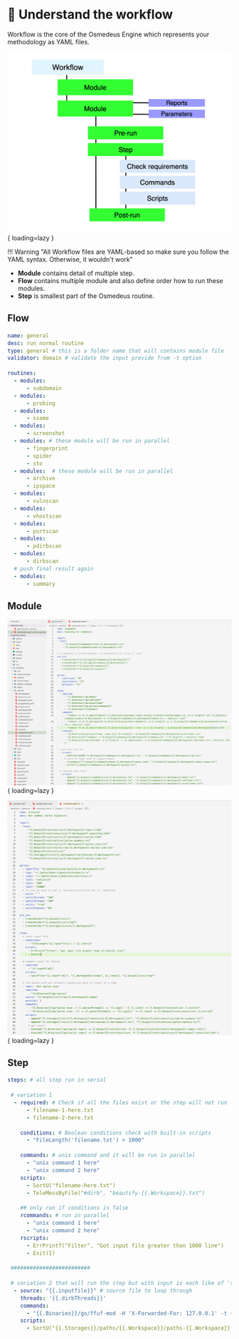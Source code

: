 # :brain: Understand the workflow

Workflow is the core of the Osmedeus Engine which represents your methodology as YAML files.

![routine-detail](static/workflow/routine-detail.png){ loading=lazy }

!!! Warning "All Workflow files are YAML-based so make sure you follow the YAML syntax. Otherwise, it wouldn't work"

- **Module** contains detail of multiple step.
- **Flow** contains multiple module and also define order how to run these modules.
- **Step** is smallest part of the Osmedeus routine.

## Flow

```yaml
name: general
desc: run normal routine
type: general # this is a folder name that will contains module file
validator: domain # validate the input provide from -t option

routines:
  - modules:
      - subdomain
  - modules:
      - probing
  - modules:
      - ssame
  - modules:
      - screenshot
  - modules: # these module will be run in parallel
      - fingerprint
      - spider
      - sto
  - modules:  # these module will be run in parallel
      - archive
      - ipspace
  - modules:
      - vulnscan
  - modules:
      - vhostscan
  - modules:
      - portscan
  - modules:
      - pdirbscan
  - modules:
      - dirbscan
  # push final result again
  - modules:
      - summary

```

## Module
![module-1](static/workflow/module-1.png){ loading=lazy }

![module-2](static/workflow/module-2.png){ loading=lazy }

## Step


```yaml
steps: # all step run in serial

 # variation 1 
  - required: # Check if all the files exist or the step will not run
      - filename-1-here.txt
      - filename-2-here.txt

    conditions: # Boolean conditions check with built-in scripts
      - "FileLength('filename.txt') > 1000"

    commands: # unix command and it will be run in parallel
      - "unix command 1 here"
      - "unix command 2 here"
    scripts:
      - SortU("filename-here.txt")
      - TeleMessByFile("#dirb", "beautify-{{.Workspace}}.txt")

    ## only run if conditions is false
    rcommands: # run in parallel
      - "unix command 1 here"
      - "unix command 2 here"
    rscripts:
      - ErrPrintf("Filter", "Got input file greater than 1000 line")
      - Exit(1)

 #########################
 
 # variation 2 that will run the step but with input is each like of 'source' section
  - source: "{{.inputfile}}" # source file to loop through
    threads: '{{.dirbThreads}}'
    commands:
      - "{{.Binaries}}/go/ffuf-mod -H 'X-Forwarded-For: 127.0.0.1' -t {{.fthreads}} -recursion-depth {{.recursion}} -D -e 'asp,aspx,php,html,htm,jsp,cgi' -timeout 15 -get-hash -ac -s -fc '429,404,400' -of json -o {{.Output}}/directory/raw-{{._id_}}.json -u '{{.line}}/FUZZ' -w {{.wordlists}}:FUZZ"
    scripts:
      - SortU("{{.Storages}}/paths/{{.Workspace}}/paths-{{.Workspace}}.csv")
```
